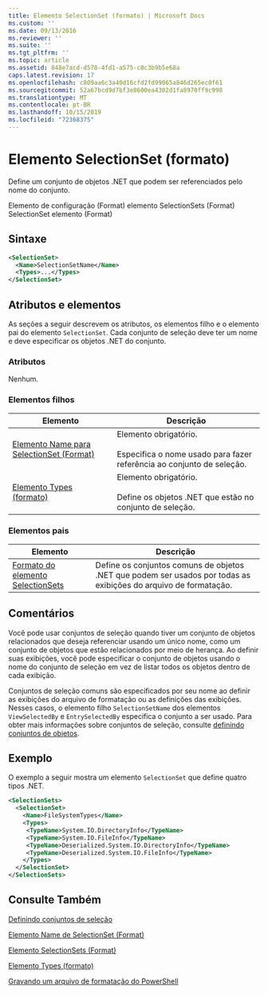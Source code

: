 ```yaml
---
title: Elemento SelectionSet (formato) | Microsoft Docs
ms.custom: ''
ms.date: 09/13/2016
ms.reviewer: ''
ms.suite: ''
ms.tgt_pltfrm: ''
ms.topic: article
ms.assetid: 848e7acd-d578-4fd1-a575-c0c3b9b5e68a
caps.latest.revision: 17
ms.openlocfilehash: c809aa6c3a40d16cfd2fd99065a846d265ec0f61
ms.sourcegitcommit: 52a67bcd9d7bf3e8600ea4302d1fa8970ff9c998
ms.translationtype: MT
ms.contentlocale: pt-BR
ms.lasthandoff: 10/15/2019
ms.locfileid: "72368375"
---
```

# <a name="selectionset-element-format"></a>Elemento SelectionSet (formato)

Define um conjunto de objetos .NET que podem ser referenciados pelo nome do conjunto.

Elemento de configuração (Format) elemento SelectionSets (Format) SelectionSet elemento (Format)

## <a name="syntax"></a>Sintaxe

```xml
<SelectionSet>
  <Name>SelectionSetName</Name>
  <Types>...</Types>
</SelectionSet>
```

## <a name="attributes-and-elements"></a>Atributos e elementos

As seções a seguir descrevem os atributos, os elementos filho e o elemento pai do elemento `SelectionSet`. Cada conjunto de seleção deve ter um nome e deve especificar os objetos .NET do conjunto.

### <a name="attributes"></a>Atributos

Nenhum.

### <a name="child-elements"></a>Elementos filhos

|Elemento|Descrição|
|-------------|-----------------|
|[Elemento Name para SelectionSet (Format)](./name-element-for-selectionset-format.md)|Elemento obrigatório.<br /><br /> Especifica o nome usado para fazer referência ao conjunto de seleção.|
|[Elemento Types (formato)](./types-element-for-selectionset-format.md)|Elemento obrigatório.<br /><br /> Define os objetos .NET que estão no conjunto de seleção.|

### <a name="parent-elements"></a>Elementos pais

|Elemento|Descrição|
|-------------|-----------------|
|[Formato do elemento SelectionSets](./selectionsets-element-format.md)|Define os conjuntos comuns de objetos .NET que podem ser usados por todas as exibições do arquivo de formatação.|

## <a name="remarks"></a>Comentários

Você pode usar conjuntos de seleção quando tiver um conjunto de objetos relacionados que deseja referenciar usando um único nome, como um conjunto de objetos que estão relacionados por meio de herança. Ao definir suas exibições, você pode especificar o conjunto de objetos usando o nome do conjunto de seleção em vez de listar todos os objetos dentro de cada exibição.

Conjuntos de seleção comuns são especificados por seu nome ao definir as exibições do arquivo de formatação ou as definições das exibições. Nesses casos, o elemento filho `SelectionSetName` dos elementos `ViewSelectedBy` e `EntrySelectedBy` especifica o conjunto a ser usado. Para obter mais informações sobre conjuntos de seleção, consulte [definindo conjuntos de objetos](./defining-selection-sets.md).

## <a name="example"></a>Exemplo

O exemplo a seguir mostra um elemento `SelectionSet` que define quatro tipos .NET.

```xml
<SelectionSets>
  <SelectionSet>
    <Name>FileSystemTypes</Name>
    <Types>
     <TypeName>System.IO.DirectoryInfo</TypeName>
     <TypeName>System.IO.FileInfo</TypeName>
     <TypeName>Deserialized.System.IO.DirectoryInfo</TypeName>
     <TypeName>Deserialized.System.IO.FileInfo</TypeName>
    </Types>
  </SelectionSet>
</SelectionSets>
```

## <a name="see-also"></a>Consulte Também

[Definindo conjuntos de seleção](./defining-selection-sets.md)

[Elemento Name de SelectionSet (Format)](./name-element-for-selectionset-format.md)

[Elemento SelectionSets (Format)](./selectionsets-element-format.md)

[Elemento Types (formato)](./types-element-for-selectionset-format.md)

[Gravando um arquivo de formatação do PowerShell](./writing-a-powershell-formatting-file.md)

